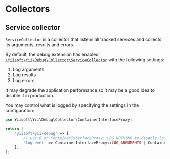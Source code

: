 # Collectors

## Service collector

`ServiceCollector` is a collector that listens all tracked services and collects its arguments, results and errors.

By default, the debug extension has enabled [`\Yiisoft\Yii\Debug\Collector\ServiceCollector`](./src/Collector/ServiceCollector.php) with the following settings:
1. Log arguments
2. Log results
3. Log errors

It may degrade the application performance so it may be a good idea to disable it in production.

You may control what is logged by specifying the settings in the configuration:

```php
use Yiisoft\Yii\Debug\Collector\ContainerInterfaceProxy;

return [
    'yiisoft/yii-debug' => [
        // use 0 or ContainerInterfaceProxy::LOG_NOTHING to disable logging
        'logLevel' => ContainerInterfaceProxy::LOG_ARGUMENTS | ContainerInterfaceProxy::LOG_RESULT | ContainerInterfaceProxy::LOG_ERROR,
    ],
];
```
